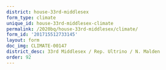 ```yaml
---
district: house-33rd-middlesex
form_type: climate
unique_id: house-33rd-middlesex-climate
permalink: /2020bq/house-33rd-middlesex/climate/
form_id: '201715512733145'
layout: form
doc_img: CLIMATE-00147
district_desc: 33rd Middlesex / Rep. Ultrino / N. Malden
order: 92
---
```

